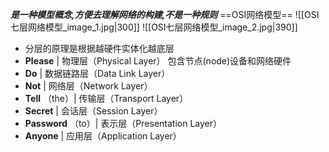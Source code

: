 ***是一种模型概念,方便去理解网络的构建,不是一种规则***
==OSI网络模型==
![[OSI七层网络模型_image_1.jpg|300]]  ![[OSI七层网络模型_image_2.jpg|390]]
-   分层的原理是根据越硬件实体化越底层
-   **Please** | 物理层（Physical Layer）
包含节点(node)设备和网络硬件
-   **Do** | 数据链路层（Data Link Layer）
-   **Not** | 网络层（Network Layer）
-   **Tell** （the）| 传输层（Transport Layer）
-   **Secret** | 会话层（Session Layer）
-   **Password** （to）| 表示层（Presentation Layer）
-   **Anyone** | 应用层（Application Layer）




















